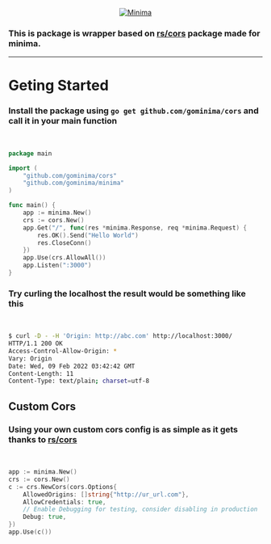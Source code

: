 <p align="center">
  <a href="https://gominima.studio">
  <img alt="Minima" src="./assets/logo.png" />
</a>
</p>

### This is package is wrapper based on [rs/cors](https://github.com/rs/cors) package made for minima.

___

# Geting Started
### Install the package using `go get github.com/gominima/cors` and call it in your main function
<br>

```go
package main

import (
	"github.com/gominima/cors"
	"github.com/gominima/minima"
)

func main() {
	app := minima.New()
	crs := cors.New()
	app.Get("/", func(res *minima.Response, req *minima.Request) {
		res.OK().Send("Hello World")
		res.CloseConn()
	})
	app.Use(crs.AllowAll())
	app.Listen(":3000")
}
```
### Try curling the localhost the result would be something like this

<br>

```sh
$ curl -D - -H 'Origin: http://abc.com' http://localhost:3000/
HTTP/1.1 200 OK
Access-Control-Allow-Origin: *
Vary: Origin
Date: Wed, 09 Feb 2022 03:42:42 GMT
Content-Length: 11
Content-Type: text/plain; charset=utf-8
```
## Custom Cors

### Using your own custom cors config is as simple as it gets thanks to [rs/cors](https://github.com/rs/cors)
<br>

```go
app := minima.New()
crs := cors.New()
c := crs.NewCors(cors.Options{
    AllowedOrigins: []string{"http://ur_url.com"},
    AllowCredentials: true,
    // Enable Debugging for testing, consider disabling in production
    Debug: true,
})
app.Use(c())
```
